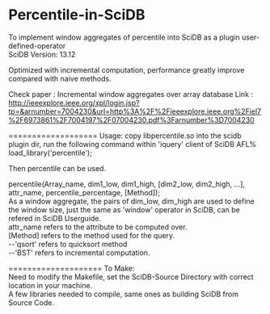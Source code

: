 Percentile-in-SciDB
===================

To implement  window aggregates of percentile into SciDB as a plugin user-defined-operator                                  
SciDB Version: 13.12

Optimized with incremental computation, performance greatly improve compared with naive methods.

Check paper : Incremental window aggregates over array database
Link        : http://ieeexplore.ieee.org/xpl/login.jsp?tp=&arnumber=7004230&url=http%3A%2F%2Fieeexplore.ieee.org%2Fiel7%2F6973861%2F7004197%2F07004230.pdf%3Farnumber%3D7004230

===================
Usage:
copy libpercentile.so into the scidb plugin dir, 
run the following command within 'iquery' client of SciDB
AFL% load_library('percentile');

Then percentile can be used.                                                                                                                                                                                                                                          

percentile(Array_name, dim1_low, dim1_high, [dim2_low, dim2_high, ...], attr_name, percentile_percentage, [Method]);            
  As a window aggregate, the pairs of dim_low, dim_high are used to define the window size, just the same as 'window' operator   in SciDB, can be refered in SciDB Userguide.                                                                                          
  attr_name refers to the attribute to be computed over.                                                                        
  [Method] refers to the method used for the query.                                                                           
  --'qsort' refers to quicksort method                                                                                        
  --'BST' refers to incremental computation.



====================
To Make:                                                                                                                        
Need to modify the Makefile, set the SciDB-Source Directory with correct location in your machine.                          
A few libraries needed to compile, same ones as building SciDB from Source Code.
